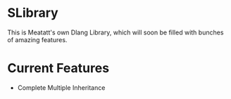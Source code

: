 # SLibrary
This is Meatatt's own Dlang Library, which will soon be filled with bunches of amazing features.

# Current Features
 - Complete Multiple Inheritance
